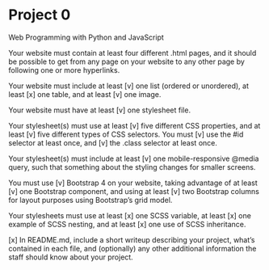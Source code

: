 # Project 0

Web Programming with Python and JavaScript

Your website must contain at least four different .html pages, and it should be possible to get from any page on your website to any other page by following one or more hyperlinks.

Your website must include at least [v] one list (ordered or unordered), at least [x] one table, and at least [v] one image.

Your website must have at least [v] one stylesheet file.

Your stylesheet(s) must use at least [v] five different CSS properties, and at least [v] five different types of CSS selectors. You must [v] use the #id selector at least once, and [v] the .class selector at least once.

Your stylesheet(s) must include at least [v] one mobile-responsive @media query, such that something about the styling changes for smaller screens.

You must use [v] Bootstrap 4 on your website, taking advantage of at least [v] one Bootstrap component, and using at least [v] two Bootstrap columns for layout purposes using Bootstrap’s grid model.

Your stylesheets must use at least [x] one SCSS variable, at least [x] one example of SCSS nesting, and at least [x] one use of SCSS inheritance.

[x] In README.md, include a short writeup describing your project, what’s contained in each file, and (optionally) any other additional information the staff should know about your project.
